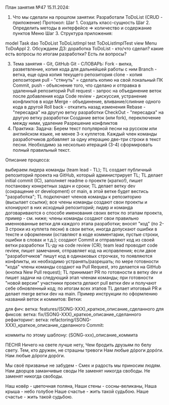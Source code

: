План занятия №47 15.11.2024:
1. Что мы сделали на прошлом занятии:
   Разработали ToDoList (CRUD - приложение)
   Протокол: Шаг 1. Создать класс-сущность Шаг 2. Определить методы в интерфейсе => количество и содержание пунктов Меню Шаг 3. Структура приложения:

model
Task
dao
ToDoList
ToDoListImpl
test
ToDoListImplTest
view
Menu
ToDoAppl
2. Обсуждаем ДЗ:
   доработка ToDoList - кто/что сделал?
   какие есть вопросы по итогам разработки?
   Есть ли вопросы?

3. Тема занятия - Git, GitHub
   Git - СЛОВАРЬ:
   Fork - вилка, разветвление, копия кода для дальнейшей работы с ним
   Branch - ветка, еще одна копия текущего репозитория
   clone - копия репозитория
   pull - "стянуть" = сделать копию на свой локальный ПК
   Commit, push - объяснение того, что сделано и отправка в удаленный репозиторий
   Pull request - запрос на объединение веток после добавления кода
   Code review - дискуссия, устранение конфликтов в коде
   Merge - объединение, вливание/слияние одного кода в другой
   Roll back - откатить назад изменения
   Rebase - "пересадка" на другую ветку разработки
   CheckOut - "пересадка" на другую ветку разработки
   Создание веток (или fork), переключение между ними, удаление
   Разрешение конфликтов
4. Практика:
   Задача: Берем текст популярной песни на русском или английском языке, не менее 3-х куплетов. Каждый член команды разработчиков добавляет за одну итерацию две-три строки в текст песни. Необходимо за несколько итераций (3-4) сформировать полный правильный текст.

Описание процесса:

выбираем лидера команды (team lead - TL);
TL создает публичный репозиторий проекта на GitHub, который администрирует TL;
TL делает initial commit (IC), заполняет readme о проекте (кратко!), пишет постановку конкретных задач и сроки;
TL делает ветку dev (сокращение от development) от main, в этой ветке будет вестись "разработка";
TL подключает членов команды к репозиторию (высылает ссылки);
все члены команды создают свои проекты и клонируют в них исходный репозиторий;
лидер и команда договариваются о способе именования своих веток по этапам проекта, пример - см. ниже;
члены команды создают свои правильно именнованные ветки для каждого этапа разработки;
вносят "код" (по 2-3 строки из куплета песни) в свои ветки, иногда допускают ошибки в тексте и оформлении (оставляют в коде комментарии, пустые строки, ошибки в словах и т.д.);
создают Commit и отправляют код из своей ветки разработки TL-ду на code review (CR);
team lead проводит code review, пишет замечания, отправляет код на исправления;
если двое "разработчиков" пишут код в одинаковых строчках, то появляются конфликты, их необходимо устранять/разрешать;
по мере готовности "кода" члены команды создают на Pull Request, это делается на GitHub (кнопка New Pull request);
TL принимает PR по готовности в ветку dev и пишет задачи на следующий этап членам команды;
при готовности "новой версии" участники проекта делают pull ветки dev и получают себе обновленный код;
по итогам всех этапов TL делает итоговый PR и делает merge ветки dev на main.
Пример инструкции по оформлению названий веток и коммитов: Ветки:

для фич: ветка: features/(SONG-XXX)_краткое_описание_сделанного
для фиксов: ветка: fix/(SONG-XXX)_краткое_описание_сделанного
рефакторинг: ветка: refactoring/(SONG-XXX)_краткое_описание_сделанного
Commit:

коммиты по этому шаблону: (SONG-xxx)_описание_коммита

ПЕСНЯ Ничего на свете лучше нету, Чем бродить друзьям по белу свету. Тем, кто дружен, не страшны тревоги Нам любые дóроги дорóги. Нам любые дóроги дорóги.

Мы своё призванье не забудем - Смех и радость мы приносим людям. Нам дворцов заманчивые своды Не заменят никогда свободы. Не заменят никогда свободы.

Наш ковёр - цветочная поляна, Наши стены - сосны-великаны, Наша крыша - небо голубое Наше счастье - жить такой судьбою. Наше счастье - жить такой судьбою.